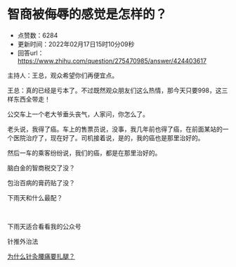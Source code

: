 # 智商被侮辱的感觉是怎样的？
- 点赞数：6284
- 更新时间：2022年02月17日15时10分09秒
- 回答url：https://www.zhihu.com/question/275470985/answer/424403617
<body>
 <p data-pid="6_ms2WFv">主持人：王总，观众希望你们再便宜点。</p>
 <p data-pid="4nrG8xS2">王总：真的已经是亏本了。不过既然观众朋友们这么热情，那今天只要998，这三样东西全带走！</p>
 <p data-pid="iqRXjOet">公交车上一个老大爷垂头丧气，人家问，你怎么了。</p>
 <p data-pid="qU7AqOIi">老头说，我得了癌。车上的售票员说，没事，我几年前也得了癌，在前面某站的一个医院治疗了，现在好了。司机接着说，是的，我的癌也是那里治好的。</p>
 <p data-pid="aLMepHoB">然后一车的乘客纷纷说，我们的癌，都是在那里治好的。</p>
 <p data-pid="FT03KgHg">脑白金的智商税交了没？</p>
 <p data-pid="wyJXgRRY">包治百病的膏药贴了没？</p>
 <p data-pid="trIQBzUm">下雨天和什么最配？</p>
 <p class="ztext-empty-paragraph"><br></p>
 <p data-pid="j4h68XSC">下雨天适合看看我的公众号</p>
 <p data-pid="-T95Bheh">针推外治法</p>
 <p data-pid="Y8iNcs35"><a href="https://link.zhihu.com/?target=https%3A//mp.weixin.qq.com/s/Yc0eFicThl8ZlL9XtVsMoA" class=" wrap external" target="_blank" rel="nofollow noreferrer">为什么针灸腰痛要扎腿？</a></p>
</body>